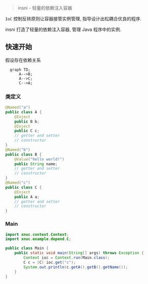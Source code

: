> insni - 轻量的依赖注入容器

`IoC` 控制反转原则让容器接管实例管理, 指导设计出松耦合优良的程序. 

insni 打造了轻量的依赖注入容器, 管理 Java 程序中的实例. 

## 快速开始

假设存在依赖关系

```mermaid
  graph TD;
      A-->B;
      A-->C;
      C-->A;
```

### 类定义

```java
@Named("a")
public class A {
    @Inject
    public B b;
    @Inject
    public C c;
    // getter and setter
    // constructor
}
@Named("b")
public class B {
    @Value("hello world!")
    public String name;
    // getter and setter
    // constructor
}
@Named("c")
public class C {
    @Inject
    public A a;
    // getter and setter
    // constructor
}
```

### Main

```java
import xnuc.context.Context;
import xnuc.example.depend.C;

public class Main {
    public static void main(String[] args) throws Exception {
        Context ioc = Context.run(Main.class);
        C c = (C) ioc.get("c");
        System.out.println(c.getA().getB().getName());
    }
}
```


